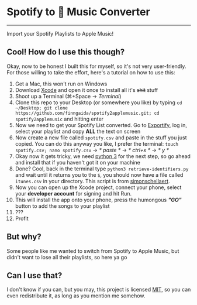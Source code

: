 # Spotify to  Music Converter
------
Import your Spotify Playlists to Apple Music!

## Cool! How do I use this though?
Okay, now to be honest I built this for myself, so it's not very user-friendly. For those willing to take the effort, here's a tutorial on how to use this:

1. Get a Mac, this won't run on Windows
2. Download [Xcode](https://itunes.apple.com/de/app/xcode/id497799835?mt=12) and open it once to install all it's ~~shit~~ stuff
3. Shoot up a Terminal (⌘+Space → *Terminal*)
4. Clone this repo to your Desktop (or somewhere you like) by typing `cd ~/Desktop; git clone https://github.com/finngaida/spotify2applemusic.git; cd spotify2applemusic` and hitting enter
5. Now we need to get your Spotify List converted. Go to [Exportify](https://rawgit.com/watsonbox/exportify/master/exportify.html), log in, select your playlist and copy **ALL** the text on screen
6. Now create a new file called `spotify.csv` and paste in the stuff you just copied. You can do this anyway you like, I prefer the terminal: `touch spotify.csv; nano spotify.csv` → _* paste *_ → _* ctrl+x *_ → _* y *_
7. Okay now it gets tricky, we need [python 3](https://www.python.org/downloads/mac-osx/) for the next step, so go ahead and install that if you haven't got it on your machine
8. Done? Cool, back in the terminal type `python3 retrieve-identifiers.py` and wait until it returns you to the `$`, you should now have a file called `itunes.csv` in your directory. This script is from [simonschellaert](https://github.com/simonschellaert/spotify2am).
9. Now you can open up the Xcode project, connect your phone, select your **developer account** for signing and hit Run.
10. This will install the app onto your phone, press the humongous ***"GO"*** button to add the songs to your playlist
11. ???
12. Profit

## But why?
Some people like me wanted to switch from Spotify to Apple Music, but didn't want to lose all their playlists, so here ya go

## Can I use that?
I don't know if you can, but you may, this project is licensed [MIT](LICENSE), so you can even redistribute it, as long as you mention me somehow.